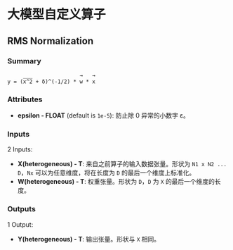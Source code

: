 ﻿# 大模型自定义算子

## RMS Normalization

### Summary

```plaintext
     ___               →   →
y = (x^2 + δ)^(-1/2) * w * x
```

### Attributes

- **epsilon - FLOAT** (default is `1e-5`): 防止除 0 异常的小数字 ε。

### Inputs

2 Inputs:

- **X(heterogeneous) - T**: 来自之前算子的输入数据张量。形状为 `N1 x N2 ... D`，`Nx` 可以为任意维度，将在长度为 `D` 的最后一个维度上标准化。
- **W(heterogeneous) - T**: 权重张量。形状为 `D`，`D` 为 `X` 的最后一个维度的长度。

### Outputs

1 Output:

- **Y(heterogeneous) - T**: 输出张量。形状与 `X` 相同。
